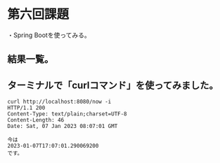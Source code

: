 # 第六回課題
・Spring Bootを使ってみる。

## 結果一覧。

## ターミナルで「curlコマンド」を使ってみました。
```
curl http://localhost:8080/now -i
HTTP/1.1 200
Content-Type: text/plain;charset=UTF-8
Content-Length: 46
Date: Sat, 07 Jan 2023 08:07:01 GMT

今は
2023-01-07T17:07:01.290069200
です。
```
